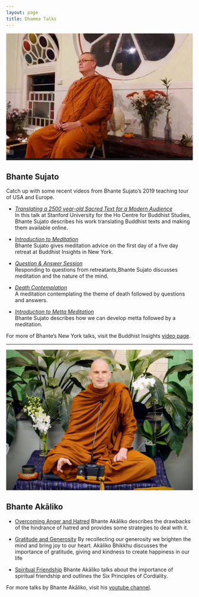 ```yaml
---
layout: page
title: Dhamma Talks
---
```

  
![Bhante Sujato giving a dhamma talk in an old style building with pretty windows ](https://raw.githubusercontent.com/lokanta/lokanta.github.io/master/Bhante%20s%20at%20BI.JPG)

## Bhante Sujato

Catch up with some recent videos from Bhante Sujato’s 2019 teaching tour of USA and Europe.  

* *[Translating a 2500 year-old Sacred Text for a Modern Audience](https://www.youtube.com/watch?v=hLP-anSN8e0)*<br>
In this talk at Stanford University for the Ho Centre for Buddhist Studies, Bhante Sujato describes his work translating Buddhist texts and making them available online.  

* *[Introduction to Meditation](https://www.facebook.com/buddhistinsights/videos/1276255332736276/)*<br>
Bhante Sujato gives meditation advice on the first day of a five day retreat at Buddhist Insights in New York.

* *[Question & Answer Session](https://www.facebook.com/buddhistinsights/videos/427166864665570/)*<br>
Responding to questions from retreatants,Bhante Sujato discusses meditation and the nature of the mind.

* *[Death Contemplation](https://www.facebook.com/buddhistinsights/videos/767005073741131/)*<br>
A meditation contemplating the theme of death followed by questions and answers.

* *[Introduction to Metta Meditation](https://www.facebook.com/buddhistinsights/videos/409374479759947/)*<br>
Bhante Sujato describes how we can develop metta followed by a meditation.


For more of Bhante’s New York talks, visit the Buddhist Insights [video page](https://www.facebook.com/search/videos/?q=sujato&epa=SERP_TAB).

---

![Akaliko Bhikkhu gives a dhamma talk](https://raw.githubusercontent.com/lokanta/lokanta.github.io/master/Akaliko%20Bhikkhu%20Photo.png)

## Bhante Akāliko ##

* [Overcoming Anger and Hatred](https://www.youtube.com/watch?v=bguMpoum8Qk&t=17s) 
Bhante Akāliko describes the drawbacks of the hindrance of hatred and provides some strategies to deal with it. 

* [Gratitude and Generosity](https://www.youtube.com/watch?v=U53wH04edfo&t=1165s) 
By recollecting our generosity we brighten the mind and bring joy to our heart. Akāliko Bhikkhu discusses the importance of gratitude, giving and kindness to create happiness in our life

* [Spiritual Friendship](https://www.youtube.com/watch?v=GrZASbKSpjw&t=2147s) 
Bhante Akāliko talks about the importance of spiritual friendship and outlines the Six Principles of Cordiality.


For more talks by Bhante Akāliko, visit his [youtube channel](https://www.youtube.com/channel/UC3xBzf5s7IwNqzX00CH9w8Q).




